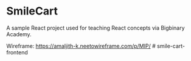 # SmileCart

A sample React project used for teaching React concepts via Bigbinary Academy.

Wireframe: https://amaljith-k.neetowireframe.com/p/MIP/
#   s m i l e - c a r t - f r o n t e n d  
 
